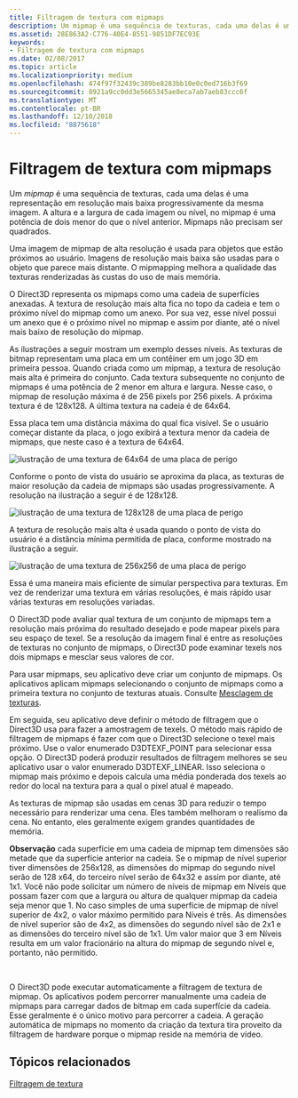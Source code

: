 ```yaml
---
title: Filtragem de textura com mipmaps
description: Um mipmap é uma sequência de texturas, cada uma delas é uma representação em resolução mais baixa progressivamente da mesma imagem. A altura e a largura de cada imagem ou nível, no mipmap é uma potência de dois menor do que o nível anterior.
ms.assetid: 28E863A2-C776-40E4-8551-9851DF7EC93E
keywords:
- Filtragem de textura com mipmaps
ms.date: 02/08/2017
ms.topic: article
ms.localizationpriority: medium
ms.openlocfilehash: 474f97f32439c389be8283bb10e0c0ed716b3f69
ms.sourcegitcommit: 8921a9cc0dd3e5665345ae8eca7ab7aeb83ccc6f
ms.translationtype: MT
ms.contentlocale: pt-BR
ms.lasthandoff: 12/10/2018
ms.locfileid: "8875618"
---
```

# <a name="texture-filtering-with-mipmaps"></a>Filtragem de textura com mipmaps


Um *mipmap* é uma sequência de texturas, cada uma delas é uma representação em resolução mais baixa progressivamente da mesma imagem. A altura e a largura de cada imagem ou nível, no mipmap é uma potência de dois menor do que o nível anterior. Mipmaps não precisam ser quadrados.

Uma imagem de mipmap de alta resolução é usada para objetos que estão próximos ao usuário. Imagens de resolução mais baixa são usadas para o objeto que parece mais distante. O mipmapping melhora a qualidade das texturas renderizadas às custas do uso de mais memória.

O Direct3D representa os mipmaps como uma cadeia de superfícies anexadas. A textura de resolução mais alta fica no topo da cadeia e tem o próximo nível do mipmap como um anexo. Por sua vez, esse nível possui um anexo que é o próximo nível no mipmap e assim por diante, até o nível mais baixo de resolução do mipmap.

As ilustrações a seguir mostram um exemplo desses níveis. As texturas de bitmap representam uma placa em um contêiner em um jogo 3D em primeira pessoa. Quando criada como um mipmap, a textura de resolução mais alta é primeira do conjunto. Cada textura subsequente no conjunto de mipmaps é uma potência de 2 menor em altura e largura. Nesse caso, o mipmap de resolução máxima é de 256 pixels por 256 pixels. A próxima textura é de 128x128. A última textura na cadeia é de 64x64.

Essa placa tem uma distância máxima do qual fica visível. Se o usuário começar distante da placa, o jogo exibirá a textura menor da cadeia de mipmaps, que neste caso é a textura de 64x64.

![ilustração de uma textura de 64x64 de uma placa de perigo](images/mip1.jpg)

Conforme o ponto de vista do usuário se aproxima da placa, as texturas de maior resolução da cadeia de mipmaps são usadas progressivamente. A resolução na ilustração a seguir é de 128x128.

![ilustração de uma textura de 128x128 de uma placa de perigo](images/mip2.jpg)

A textura de resolução mais alta é usada quando o ponto de vista do usuário é a distância mínima permitida de placa, conforme mostrado na ilustração a seguir.

![ilustração de uma textura de 256x256 de uma placa de perigo](images/mip3.jpg)

Essa é uma maneira mais eficiente de simular perspectiva para texturas. Em vez de renderizar uma textura em várias resoluções, é mais rápido usar várias texturas em resoluções variadas.

O Direct3D pode avaliar qual textura de um conjunto de mipmaps tem a resolução mais próxima do resultado desejado e pode mapear pixels para seu espaço de texel. Se a resolução da imagem final é entre as resoluções de texturas no conjunto de mipmaps, o Direct3D pode examinar texels nos dois mipmaps e mesclar seus valores de cor.

Para usar mipmaps, seu aplicativo deve criar um conjunto de mipmaps. Os aplicativos aplicam mipmaps selecionando o conjunto de mipmaps como a primeira textura no conjunto de texturas atuais. Consulte [Mesclagem de texturas](texture-blending.md).

Em seguida, seu aplicativo deve definir o método de filtragem que o Direct3D usa para fazer a amostragem de texels. O método mais rápido de filtragem de mipmaps é fazer com que o Direct3D selecione o texel mais próximo. Use o valor enumerado D3DTEXF\_POINT para selecionar essa opção. O Direct3D poderá produzir resultados de filtragem melhores se seu aplicativo usar o valor enumerado D3DTEXF\_LINEAR. Isso seleciona o mipmap mais próximo e depois calcula uma média ponderada dos texels ao redor do local na textura para a qual o pixel atual é mapeado.

As texturas de mipmap são usadas em cenas 3D para reduzir o tempo necessário para renderizar uma cena. Eles também melhoram o realismo da cena. No entanto, eles geralmente exigem grandes quantidades de memória.

**Observação**  cada superfície em uma cadeia de mipmap tem dimensões são metade que da superfície anterior na cadeia. Se o mipmap de nível superior tiver dimensões de 256x128, as dimensões do mipmap do segundo nível serão de 128 x64, do terceiro nível serão de 64x32 e assim por diante, até 1x1. Você não pode solicitar um número de níveis de mipmap em Níveis que possam fazer com que a largura ou altura de qualquer mipmap da cadeia seja menor que 1. No caso simples de uma superfície de mipmap de nível superior de 4x2, o valor máximo permitido para Níveis é três. As dimensões de nível superior são de 4x2, as dimensões do segundo nível são de 2x1 e as dimensões do terceiro nível são de 1x1. Um valor maior que 3 em Níveis resulta em um valor fracionário na altura do mipmap de segundo nível e, portanto, não permitido.

 

O Direct3D pode executar automaticamente a filtragem de textura de mipmap. Os aplicativos podem percorrer manualmente uma cadeia de mipmaps para carregar dados de bitmap em cada superfície da cadeia. Esse geralmente é o único motivo para percorrer a cadeia. A geração automática de mipmaps no momento da criação da textura tira proveito da filtragem de hardware porque o mipmap reside na memória de vídeo.

## <a name="span-idrelated-topicsspanrelated-topics"></a><span id="related-topics"></span>Tópicos relacionados


[Filtragem de textura](texture-filtering.md)

 

 




